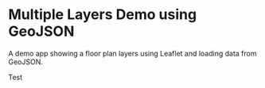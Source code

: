# Multiple Layers Demo using GeoJSON

A demo app showing a floor plan layers using Leaflet and loading data from GeoJSON.

Test

